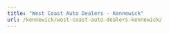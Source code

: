 ```yaml
---
title: "West Coast Auto Dealers - Kennewick"
url: /kennewick/west-coast-auto-dealers-kennewick/
---
```

